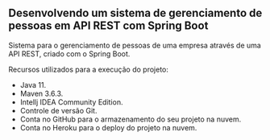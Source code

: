<h2>Desenvolvendo um sistema de gerenciamento de pessoas em API REST com Spring Boot</h2>

Sistema para o gerenciamento de pessoas de uma empresa através de uma API REST, criado com o Spring Boot.

Recursos utilizados para a execução do projeto:

* Java 11.
* Maven 3.6.3.
* Intellj IDEA Community Edition.
* Controle de versão Git.
* Conta no GitHub para o armazenamento do seu projeto na nuvem.
* Conta no Heroku para o deploy do projeto na nuvem.
